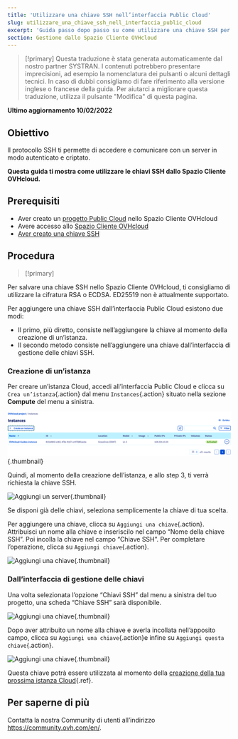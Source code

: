 ```yaml
---
title: 'Utilizzare una chiave SSH nell’interfaccia Public Cloud'
slug: utilizzare_una_chiave_ssh_nell_interfaccia_public_cloud
excerpt: 'Guida passo dopo passo su come utilizzare una chiave SSH per semplificare l’accesso ai server Cloud.'
section: Gestione dallo Spazio Cliente OVHcloud
---
```


> [!primary]
> Questa traduzione è stata generata automaticamente dal nostro partner SYSTRAN. I contenuti potrebbero presentare imprecisioni, ad esempio la nomenclatura dei pulsanti o alcuni dettagli tecnici. In caso di dubbi consigliamo di fare riferimento alla versione inglese o francese della guida. Per aiutarci a migliorare questa traduzione, utilizza il pulsante "Modifica" di questa pagina.
>

**Ultimo aggiornamento 10/02/2022**

## Obiettivo

Il protocollo SSH ti permette di accedere e comunicare con un server in modo autenticato e criptato.

**Questa guida ti mostra come utilizzare le chiavi SSH dallo Spazio Cliente OVHcloud.**

## Prerequisiti

- Aver creato un [progetto Public Cloud](https://docs.ovh.com/it/public-cloud/crea_il_primo_progetto_public_cloud/) nello Spazio Cliente OVHcloud
- Avere accesso allo [Spazio Cliente OVHcloud](https://www.ovh.com/auth/?action=gotomanager&from=https://www.ovh.it/&ovhSubsidiary=it)
- [Aver creato una chiave SSH](https://docs.ovh.com/it/public-cloud/primi-passi-public-cloud/)

## Procedura

> [!primary]
>
Per salvare una chiave SSH nello Spazio Cliente OVHcloud, ti consigliamo di utilizzare la cifratura RSA o ECDSA. ED25519 non è attualmente supportato.
>

Per aggiungere una chiave SSH dall’interfaccia Public Cloud esistono due modi:

- Il primo, più diretto, consiste nell’aggiungere la chiave al momento della creazione di un’istanza.
- Il secondo metodo consiste nell’aggiungere una chiave dall’interfaccia di gestione delle chiavi SSH.

### Creazione di un’istanza

Per creare un’istanza Cloud, accedi all’interfaccia Public Cloud e clicca su `Crea un’istanza`{.action} dal menu `Instances`{.action} situato nella sezione **Compute** del menu a sinistra.

![Aggiungi un server](images/compute.png){.thumbnail}

Quindi, al momento della creazione dell’istanza, e allo step 3, ti verrà richiesta la chiave SSH.

![Aggiungi un server](images/selectkey.png){.thumbnail}

Se disponi già delle chiavi, seleziona semplicemente la chiave di tua scelta.

Per aggiungere una chiave, clicca su `Aggiungi una chiave`{.action}. Attribuisci un nome alla chiave e inseriscilo nel campo “Nome della chiave SSH”. Poi incolla la chiave nel campo “Chiave SSH”. Per completare l’operazione, clicca su `Aggiungi chiave`{.action}.

![Aggiungi una chiave](images/addkey.png){.thumbnail}

### Dall’interfaccia di gestione delle chiavi

Una volta selezionata l’opzione “Chiavi SSH” dal menu a sinistra del tuo progetto, una scheda “Chiave SSH” sarà disponibile.

![Aggiungi una chiave](images/addkeymenu.png){.thumbnail}

Dopo aver attribuito un nome alla chiave e averla incollata nell’apposito campo, clicca su `Aggiungi una chiave`{.action}e infine su `Aggiungi questa chiave`{.action}.

![Aggiungi una chiave](images/addkeymenu1.png){.thumbnail}

Questa chiave potrà essere utilizzata al momento della [creazione della tua prossima istanza Cloud](https://docs.ovh.com/it/public-cloud/come_utilizzare_la_tua_istanza_public_cloud/){.ref}.

## Per saperne di più
  
Contatta la nostra Community di utenti all’indirizzo <https://community.ovh.com/en/>.